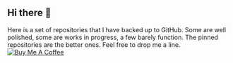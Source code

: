 ## Hi there 👋
Here is a set of repositories that I have backed up to GitHub.  Some are well polished, some are works in progress, a few barely function.  The pinned repositories are the better ones.  Feel free to drop me a line.  
[![Buy Me A Coffee](https://img.shields.io/badge/Donate-Ko--fi-F16061.svg)](https://ko-fi.com/joemarshall43271)
<!--
**jrm-code-project/jrm-code-project** is a ✨ _special_ ✨ repository because its `README.md` (this file) appears on your GitHub profile.

Here are some ideas to get you started:

- 🔭 I’m currently working on ...
- 🌱 I’m currently learning ...
- 👯 I’m looking to collaborate on ...
- 🤔 I’m looking for help with ...
- 💬 Ask me about ...
- 📫 How to reach me: ...
- 😄 Pronouns: ...
- ⚡ Fun fact: ...
-->

